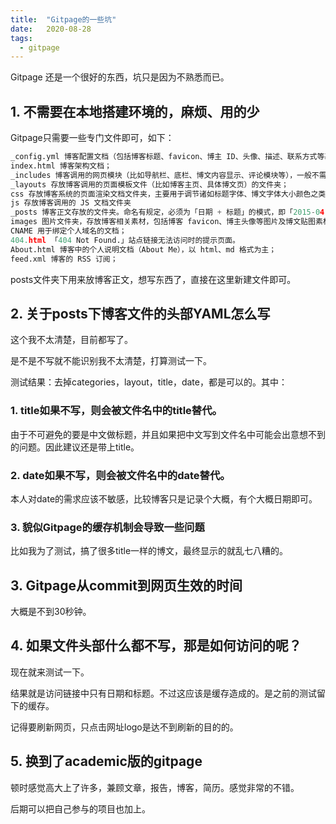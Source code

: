 ```yaml
---
title:  "Gitpage的一些坑"
date:   2020-08-28
tags:
  - gitpage 
---
```

Gitpage 还是一个很好的东西，坑只是因为不熟悉而已。

## 1. 不需要在本地搭建环境的，麻烦、用的少

Gitpage只需要一些专门文件即可，如下：

```python
_config.yml 博客配置文档（包括博客标题、favicon、博主 ID、头像、描述、联系方式等基本信息都在这个文档添加或修改）；
index.html 博客架构文档；
_includes 博客调用的网页模块（比如导航栏、底栏、博文内容显示、评论模块等），一般不需要管；
_layouts 存放博客调用的页面模板文件（比如博客主页、具体博文页）的文件夹；
css 存放博客系统的页面渲染文档文件夹，主要用于调节诸如标题字体、博文字体大小颜色之类；
js 存放博客调用的 JS 文档文件夹
_posts 博客正文存放的文件夹。命名有规定，必须为「日期 + 标题」的模式，即「2015-04-27-Like-Kissing.md」，才能发布到博客里；
images 图片文件夹，存放博客相关素材，包括博客 favicon、博主头像等图片及博文贴图素材；
CNAME 用于绑定个人域名的文档；
404.html 「404 Not Found.」站点链接无法访问时的提示页面。
About.html 博客中的个人说明文档（About Me），以 html、md 格式为主；
feed.xml 博客的 RSS 订阅；
```

posts文件夹下用来放博客正文，想写东西了，直接在这里新建文件即可。

## 2. 关于posts下博客文件的头部YAML怎么写

这个我不太清楚，目前都写了。

是不是不写就不能识别我不太清楚，打算测试一下。

测试结果：去掉categories，layout，title，date，都是可以的。其中：

### 1. title如果不写，则会被文件名中的title替代。

由于不可避免的要是中文做标题，并且如果把中文写到文件名中可能会出意想不到的问题。因此建议还是带上title。

### 2. date如果不写，则会被文件名中的date替代。

本人对date的需求应该不敏感，比较博客只是记录个大概，有个大概日期即可。

### 3. 貌似Gitpage的缓存机制会导致一些问题

比如我为了测试，搞了很多title一样的博文，最终显示的就乱七八糟的。

## 3. Gitpage从commit到网页生效的时间

大概是不到30秒钟。

## 4. 如果文件头部什么都不写，那是如何访问的呢？

现在就来测试一下。

结果就是访问链接中只有日期和标题。不过这应该是缓存造成的。是之前的测试留下的缓存。

记得要刷新网页，只点击网址logo是达不到刷新的目的的。

## 5. 换到了academic版的gitpage

顿时感觉高大上了许多，兼顾文章，报告，博客，简历。感觉非常的不错。

后期可以把自己参与的项目也加上。